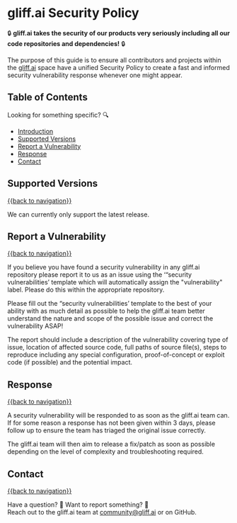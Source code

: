 # gliff.ai Security Policy

🔒 **gliff.ai takes the security of our products very seriously including all our code repositories and dependencies!** 🔒

The purpose of this guide is to ensure all contributors and projects within the [gliff.ai](https://gliff.ai) space have a unified Security Policy to create a fast and informed security vulnerability response whenever one might appear.

## Table of Contents

Looking for something specific? 🔍

- [Introduction](#gliffai-security-policy)
- [Supported Versions](#supported-versions)
- [Report a Vulnerability](#report-a-vulnerability)
- [Response](#response)
- [Contact](#contact)

## Supported Versions

[{{back to navigation}}](#table-of-contents)

We can currently only support the latest release.

## Report a Vulnerability

[{{back to navigation}}](#table-of-contents)

If you believe you have found a security vulnerability in any gliff.ai repository please report it to us as an issue using the ‘“security vulnerabilities’ template which will automatically assign the "vulnerability" label. Please do this within the appropriate repository.

Please fill out the “security vulnerabilities’ template to the best of your ability with as much detail as possible to help the gliff.ai team better understand the nature and scope of the possible issue and correct the vulnerability ASAP!

The report should include a description of the vulnerability covering type of issue, location of affected source code, full paths of source file(s), steps to reproduce including any special configuration, proof-of-concept or exploit code (if possible) and the potential impact.

## Response

[{{back to navigation}}](#table-of-contents)

A security vulnerability will be responded to as soon as the gliff.ai team can. If for some reason a response has not been given within 3 days, please follow up to ensure the team has triaged the original issue correctly.

The gliff.ai team will then aim to release a fix/patch as soon as possible depending on the level of complexity and troubleshooting required.

## Contact

[{{back to navigation}}](#table-of-contents)

Have a question? 🧠 Want to report something? 🚨 \
Reach out to the gliff.ai team at [community@gliff.ai](mailto:community@gliff.ai?subject=[GitHub%20-%20Security%20Vulnerability]) or on GitHub.
